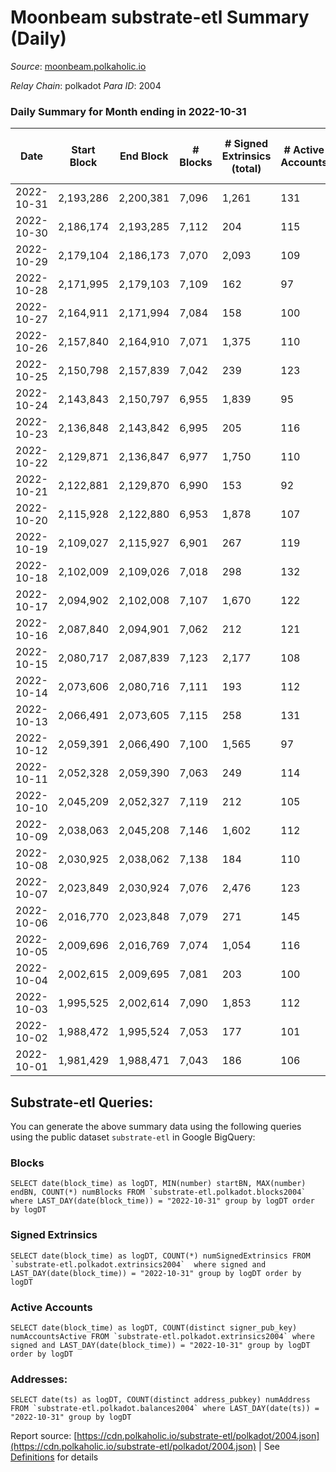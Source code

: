 # Moonbeam substrate-etl Summary (Daily)

_Source_: [moonbeam.polkaholic.io](https://moonbeam.polkaholic.io)

*Relay Chain*: polkadot
*Para ID*: 2004



### Daily Summary for Month ending in 2022-10-31


| Date | Start Block | End Block | # Blocks | # Signed Extrinsics (total) | # Active Accounts | # Passive | # New | # Addresses with Balances | # Events | # Transfers | # XCM Transfers In | # XCM Transfers Out |
| ---- | ----------- | --------- | -------- | --------------------------- | ----------------- | --------- | ----- | ------------------------- | -------- | ----------- | ------------------ | ------------------- |
| 2022-10-31 | 2,193,286 | 2,200,381 | 7,096  | 1,261 | 131 |  |  | 890,652 | 720,899 | 16,584 ($5,688,016.23) | 128 ($405,796.23) | 104 ($1,619,042.84) |
| 2022-10-30 | 2,186,174 | 2,193,285 | 7,112  | 204 | 115 |  |  |  | 806,777 | 20,682 ($7,442,656.89) | 133 ($1,205,777.02) | 96 ($525,117.12) |
| 2022-10-29 | 2,179,104 | 2,186,173 | 7,070  | 2,093 | 109 |  |  | 862,204 | 868,588 | 30,037 ($3,845,594.41) | 180 ($685,303.31) | 134 ($712,238.82) |
| 2022-10-28 | 2,171,995 | 2,179,103 | 7,109  | 162 | 97 |  |  | 845,096 | 650,207 | 20,097 ($7,948,825.10) | 180 ($2,260,630.87) | 119 ($550,962.87) |
| 2022-10-27 | 2,164,911 | 2,171,994 | 7,084  | 158 | 100 |  |  | 832,164 | 590,168 | 12,859 ($4,587,895.25) | 119 ($703,790.81) | 96 ($243,180.27) |
| 2022-10-26 | 2,157,840 | 2,164,910 | 7,071  | 1,375 | 110 |  |  | 814,326 | 676,395 | 20,544 ($10,202,832.21) | 180 ($2,043,341.83) | 137 ($568,771.53) |
| 2022-10-25 | 2,150,798 | 2,157,839 | 7,042  | 239 | 123 |  |  |  | 725,758 | 17,850 ($6,730,441.12) | 180 ($402,900.86) | 149 ($515,936.68) |
| 2022-10-24 | 2,143,843 | 2,150,797 | 6,955  | 1,839 | 95 |  |  |  | 910,706 | 29,777 ($4,158,802.42) | 124 ($243,531.43) | 118 ($348,655.53) |
| 2022-10-23 | 2,136,848 | 2,143,842 | 6,995  | 205 | 116 |  |  |  | 732,436 | 17,948 ($10,030,790.23) | 112 ($180,815.27) | 102 ($897,929.12) |
| 2022-10-22 | 2,129,871 | 2,136,847 | 6,977  | 1,750 | 110 |  |  |  | 735,443 | 16,074 ($6,531,468.86) | 117 ($271,725.60) | 92 ($263,858.00) |
| 2022-10-21 | 2,122,881 | 2,129,870 | 6,990  | 153 | 92 |  |  |  | 799,366 | 17,235 ($6,010,889.36) | 209 ($306,497.74) | 170 ($394,080.07) |
| 2022-10-20 | 2,115,928 | 2,122,880 | 6,953  | 1,878 | 107 |  |  |  | 1,082,922 | 24,923 ($7,118,986.65) | 192 ($268,973.89) | 155 ($260,508.06) |
| 2022-10-19 | 2,109,027 | 2,115,927 | 6,901  | 267 | 119 |  |  |  | 1,623,885 | 44,249 ($10,286,500.63) | 153 ($240,461.19) | 123 ($403,088.70) |
| 2022-10-18 | 2,102,009 | 2,109,026 | 7,018  | 298 | 132 |  |  | 483,843 | 1,505,313 | 70,473 ($14,651,327.02) | 176 ($448,637.62) | 125 ($270,782.93) |
| 2022-10-17 | 2,094,902 | 2,102,008 | 7,107  | 1,670 | 122 |  |  |  | 582,443 | 13,587 ($7,286,666.13) | 200 ($138,436.97) | 141 ($285,337.17) |
| 2022-10-16 | 2,087,840 | 2,094,901 | 7,062  | 212 | 121 |  |  | 308,721 | 736,726 | 16,530 ($13,383,193.32) | 161 ($351,264.80) | 138 ($436,889.95) |
| 2022-10-15 | 2,080,717 | 2,087,839 | 7,123  | 2,177 | 108 |  |  | 308,450 | 555,693 | 13,853 ($5,802,456.73) | 143 ($264,688.16) | 126 ($327,357.03) |
| 2022-10-14 | 2,073,606 | 2,080,716 | 7,111  | 193 | 112 |  |  | 306,197 | 518,070 | 10,846 ($8,422,280.16) | 211 ($354,071.26) | 197 ($617,290.75) |
| 2022-10-13 | 2,066,491 | 2,073,605 | 7,115  | 258 | 131 |  |  | 305,994 | 681,944 | 13,852 ($12,597,168.21) | 202 ($844,321.89) | 209 ($428,944.55) |
| 2022-10-12 | 2,059,391 | 2,066,490 | 7,100  | 1,565 | 97 |  |  | 305,651 | 573,050 | 12,312 ($15,462,431.57) | 181 ($1,146,117.82) | 187 ($676,168.31) |
| 2022-10-11 | 2,052,328 | 2,059,390 | 7,063  | 249 | 114 |  |  |  | 623,523 | 12,472 ($22,037,718.19) | 182 ($332,950.02) | 341 ($210,822.67) |
| 2022-10-10 | 2,045,209 | 2,052,327 | 7,119  | 212 | 105 |  |  |  | 627,399 | 11,644 ($6,066,819.33) | 178 ($131,970.51) | 422 ($215,451.18) |
| 2022-10-09 | 2,038,063 | 2,045,208 | 7,146  | 1,602 | 112 |  |  | 304,800 | 490,569 | 11,402 ($3,622,518.57) | 124 ($278,141.89) | 97 ($245,265.34) |
| 2022-10-08 | 2,030,925 | 2,038,062 | 7,138  | 184 | 110 |  |  | 304,469 | 498,701 | 9,314 ($2,323,707.47) | 117 ($1,004,364.10) | 110 ($421,896.89) |
| 2022-10-07 | 2,023,849 | 2,030,924 | 7,076  | 2,476 | 123 |  |  | 304,208 | 548,671 | 10,967 ($3,444,138.36) | 123 ($256,352.12) | 104 ($520,908.98) |
| 2022-10-06 | 2,016,770 | 2,023,848 | 7,079  | 271 | 145 |  |  | 303,858 | 613,545 | 13,173 ($15,249,624.09) | 233 ($352,189.56) | 185 ($738,640.37) |
| 2022-10-05 | 2,009,696 | 2,016,769 | 7,074  | 1,054 | 116 |  |  | 303,340 | 491,966 | 10,494 ($3,392,657.24) | 144 ($429,513.31) | 150 ($235,966.31) |
| 2022-10-04 | 2,002,615 | 2,009,695 | 7,081  | 203 | 100 |  |  | 303,063 | 532,311 | 9,825 ($3,437,937.34) | 142 ($360,949.28) | 150 ($259,577.00) |
| 2022-10-03 | 1,995,525 | 2,002,614 | 7,090  | 1,853 | 112 |  |  |  | 551,756 | 11,808 ($2,798,182.20) | 154 ($75,091.30) | 131 ($129,887.03) |
| 2022-10-02 | 1,988,472 | 1,995,524 | 7,053  | 177 | 101 |  |  |  | 517,640 | 11,268 ($3,535,942.86) | 153 ($534,652.30) | 96 ($450,940.05) |
| 2022-10-01 | 1,981,429 | 1,988,471 | 7,043  | 186 | 106 |  |  |  | 549,597 | 12,709 ($3,149,835.17) | 133 ($297,619.01) | 112 ($216,047.20) |

## Substrate-etl Queries:
You can generate the above summary data using the following queries using the public dataset `substrate-etl` in Google BigQuery:


### Blocks
```
SELECT date(block_time) as logDT, MIN(number) startBN, MAX(number) endBN, COUNT(*) numBlocks FROM `substrate-etl.polkadot.blocks2004`  where LAST_DAY(date(block_time)) = "2022-10-31" group by logDT order by logDT
```


### Signed Extrinsics
```
SELECT date(block_time) as logDT, COUNT(*) numSignedExtrinsics FROM `substrate-etl.polkadot.extrinsics2004`  where signed and LAST_DAY(date(block_time)) = "2022-10-31" group by logDT order by logDT
```


### Active Accounts
```
SELECT date(block_time) as logDT, COUNT(distinct signer_pub_key) numAccountsActive FROM `substrate-etl.polkadot.extrinsics2004` where signed and LAST_DAY(date(block_time)) = "2022-10-31" group by logDT order by logDT
```


### Addresses:
```
SELECT date(ts) as logDT, COUNT(distinct address_pubkey) numAddress FROM `substrate-etl.polkadot.balances2004` where LAST_DAY(date(ts)) = "2022-10-31" group by logDT
```



Report source: [https://cdn.polkaholic.io/substrate-etl/polkadot/2004.json](https://cdn.polkaholic.io/substrate-etl/polkadot/2004.json) | See [Definitions](/DEFINITIONS.md) for details

